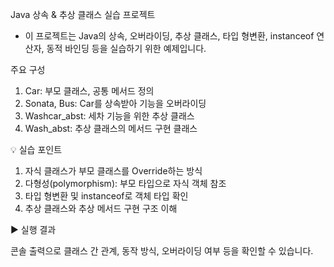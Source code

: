 Java 상속 & 추상 클래스 실습 프로젝트
- 이 프로젝트는 Java의 상속, 오버라이딩, 추상 클래스, 타입 형변환, instanceof 연산자, 동적 바인딩 등을 실습하기 위한 예제입니다.
  

주요 구성
1. Car: 부모 클래스, 공통 메서드 정의
2. Sonata, Bus: Car를 상속받아 기능을 오버라이딩
3. Washcar_abst: 세차 기능을 위한 추상 클래스
4. Wash_abst: 추상 클래스의 메서드 구현 클래스

💡 실습 포인트
1. 자식 클래스가 부모 클래스를 Override하는 방식 
2. 다형성(polymorphism): 부모 타입으로 자식 객체 참조
3. 타입 형변환 및 instanceof로 객체 타입 확인
4. 추상 클래스와 추상 메서드 구현 구조 이해

▶ 실행 결과

콘솔 출력으로 클래스 간 관계, 동작 방식, 오버라이딩 여부 등을 확인할 수 있습니다.
